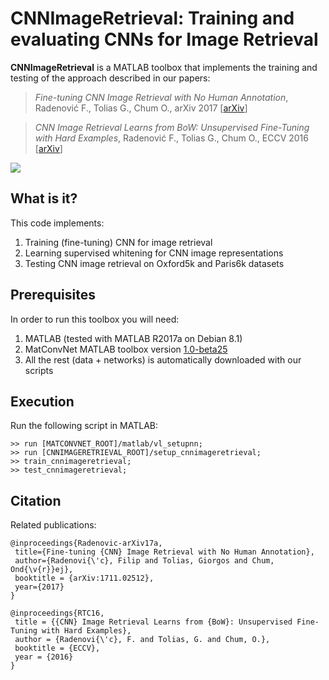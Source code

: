 # CNNImageRetrieval: Training and evaluating CNNs for Image Retrieval

**CNNImageRetrieval** is a MATLAB toolbox that implements the training and testing of the approach described in our papers:

> *Fine-tuning CNN Image Retrieval with No Human Annotation*, 
> Radenović F., Tolias G., Chum O., 
> arXiv 2017 [[arXiv](https://arxiv.org/abs/1711.02512)]

> *CNN Image Retrieval Learns from BoW: Unsupervised Fine-Tuning with Hard Examples*, 
> Radenović F., Tolias G., Chum O., 
> ECCV 2016 [[arXiv](http://arxiv.org/abs/1604.02426)]

<img src="http://cmp.felk.cvut.cz/cnnimageretrieval/cnnimageretrieval_teaser.png" width=\textwidth/>

## What is it?

This code implements:

1. Training (fine-tuning) CNN for image retrieval
1. Learning supervised whitening for CNN image representations
1. Testing CNN image retrieval on Oxford5k and Paris6k datasets

## Prerequisites

In order to run this toolbox you will need:

1. MATLAB (tested with MATLAB R2017a on Debian 8.1)
1. MatConvNet MATLAB toolbox version [1.0-beta25](http://www.vlfeat.org/matconvnet/download/matconvnet-1.0-beta25.tar.gz)
1. All the rest (data + networks) is automatically downloaded with our scripts

## Execution

Run the following script in MATLAB:

```
>> run [MATCONVNET_ROOT]/matlab/vl_setupnn;
>> run [CNNIMAGERETRIEVAL_ROOT]/setup_cnnimageretrieval;
>> train_cnnimageretrieval;
>> test_cnnimageretrieval;
```

## Citation

Related publications:
```
@inproceedings{Radenovic-arXiv17a,
 title={Fine-tuning {CNN} Image Retrieval with No Human Annotation},
 author={Radenovi{\'c}, Filip and Tolias, Giorgos and Chum, Ond{\v{r}}ej},
 booktitle = {arXiv:1711.02512},
 year={2017}
}
```
```
@inproceedings{RTC16,
 title = {{CNN} Image Retrieval Learns from {BoW}: Unsupervised Fine-Tuning with Hard Examples},
 author = {Radenovi{\'c}, F. and Tolias, G. and Chum, O.},
 booktitle = {ECCV},
 year = {2016}
}
```